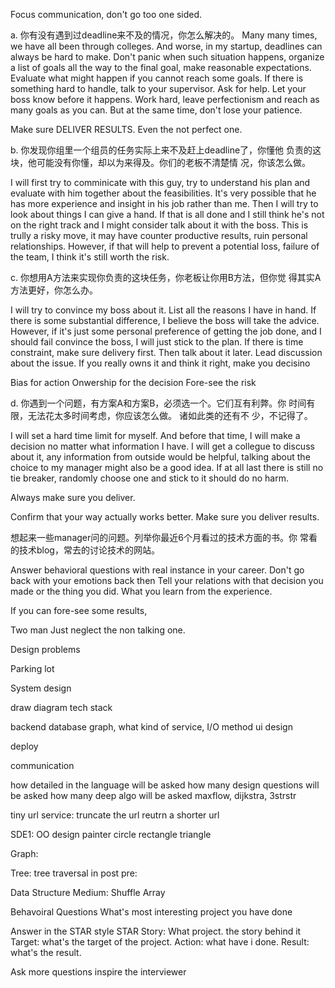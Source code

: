 Focus communication, don't go too one sided.

a. 你有没有遇到过deadline来不及的情况，你怎么解决的。
Many many times, we have all been through colleges. And worse, in my startup, deadlines can always be hard to make.
Don't panic when such situation happens, organize a list of goals all the way to the final goal, make reasonable expectations.
Evaluate what might happen if you cannot reach some goals. If there is something hard to handle, talk to your supervisor. Ask for help. Let your boss know before it happens.
Work hard, leave perfectionism and reach as many goals as you can. But at the same time, don't lose your patience.

Make sure DELIVER RESULTS. Even the not perfect one. 

b. 你发现你组里一个组员的任务实际上来不及赶上deadline了，你懂他
负责的这块，他可能没有你懂，却以为来得及。你们的老板不清楚情
况，你该怎么做。

I will first try to comminicate with this guy, try to understand his plan and evaluate with him together about the feasibilities. It's very possible that he has more experience and insight in his job rather than me. Then I will try to look about things I can give a hand.
If that is all done and I still think he's not on the right track and I might consider talk about it with the boss. This is trully a risky move, it may have counter productive results, ruin personal relationships. However, if that will help to prevent a potential loss, failure of the team, I think it's still worth the risk.


c. 你想用A方法来实现你负责的这块任务，你老板让你用B方法，但你觉
得其实A方法更好，你怎么办。

I will try to convince my boss about it. List all the reasons I have in hand. If there is some substantial difference, I believe the boss will take the advice. However, if it's just some personal preference of getting the job done, and I should fail convince the boss, I will just stick to the plan. 
If there is time constraint, make sure delivery first. Then talk about it later.
Lead discussion about the issue. If you really owns it and think it right, make you decisino




Bias for action
Onwership for the decision
Fore-see the risk

d. 你遇到一个问题，有方案A和方案B，必须选一个。它们互有利弊。你
时间有限，无法花太多时间考虑，你应该怎么做。 诸如此类的还有不
少，不记得了。

I will set a hard time limit for myself. And before that time, I will make a decision no matter what information I have. I will get a collegue to discuss about it, any information from outside would be helpful, talking about the choice to my manager might also be a good idea. If at all last there is still no tie breaker, randomly choose one and stick to it should do no harm.

Always make sure you deliver.

Confirm that your way actually works better.
Make sure you deliver results.



想起来一些manager问的问题。列举你最近6个月看过的技术方面的书。你
常看的技术blog，常去的讨论技术的网站。

Answer behavioral questions with real instance in your career.
Don't go back with your emotions back then
Tell your relations with that decision you made or the thing you did.
What you learn from the experience.

If you can fore-see some results, 

Two man
Just neglect the non talking one.







Design problems


Parking lot


System design

draw diagram
tech stack

backend database graph, what kind of service, I/O method
ui design

deploy

communication


how detailed in the language will be asked
how many design questions will be asked
how many deep algo will be asked maxflow, dijkstra, 3strstr


tiny url
service: truncate the url reutrn a shorter url

SDE1:
OO design
painter circle rectangle triangle

Graph:


Tree:
tree traversal
in post pre: 


Data Structure
Medium:
Shuffle Array


Behavoiral Questions
What's most interesting project you have done

Answer in the STAR style
STAR
Story: What project. the story behind it
Target: what's the target of the project.
Action: what have i done.
Result: what's the result.


Ask more questions inspire the interviewer




